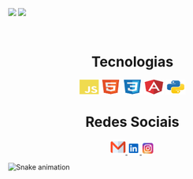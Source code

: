 

<div>
  
  <img  height="180em" src="https://github-readme-stats.vercel.app/api?username=yasmimfg&show_icons=true&theme=radical&include_all_commits=true&count_private=true"/>
  <img height="180em" src="https://github-readme-stats.vercel.app/api/top-langs/?username=yasmimfg&layout=compact&langs_count=16&theme=radical"/>
</div>
<br>

<div  align="center"> 
  <div style="display: inline_block"><br>
    <h1 align="center">Tecnologias</h1>
    <img align="center" height="30" width="40" alt="js-icon"  src="https://raw.githubusercontent.com/devicons/devicon/master/icons/javascript/javascript-plain.svg">
    <img align="center" height="30" width="40" alt="html-icon" src="https://raw.githubusercontent.com/devicons/devicon/master/icons/html5/html5-original.svg">
    <img align="center" height="30" width="40" alt="css-icon" src="https://raw.githubusercontent.com/devicons/devicon/master/icons/css3/css3-original.svg">
      <img align="center" height="30" width="40" alt="css-icon" src="angular-icon-svgrepo-com.svg">
      <img align="center" height="30" width="40" alt="css-icon" src="python-svgrepo-com.svg">
   </div>
    
  
  <h1 align="center">Redes Sociais</h1>
    <a href = "mailto: yasmimfg22@gmail.com">
      <img width="30" src="gmail-svgrepo-com.svg">
    </a>
    <a href = "[www.linkedin.com/in/yasmimgoncalves](https://www.linkedin.com/in/yasmimgoncalves/)">
      <img width="25" src="linkedin-svgrepo-com.png">
    </a>
    </a>
    <a href = "[[[https://www.instagram.com/devparadev/](https://www.instagram.com/yasmimffg/)](https://www.instagram.com/yasmimffg/)](https://www.instagram.com/yasmimffg/)">
      <img width="25" src="instagram-1-svgrepo-com.png">
    </a>
</div>
  
![Snake animation](https://github.com/LuigiGF/LuigiGF/blob/output/github-contribution-grid-snake.svg)
